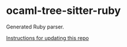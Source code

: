 # ocaml-tree-sitter-ruby

Generated Ruby parser.

[Instructions for updating this repo](https://github.com/returntocorp/ocaml-tree-sitter-languages/blob/main/doc/release.md)
